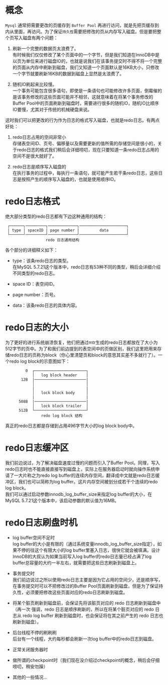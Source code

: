 # 概念
`Mysql` 通常把需要更改的页缓存到 `Buffer Pool` 再进行访问，就是先把页缓存到内从里面，再访问。为了保证`持久性`需要把修改的页从内存写入磁盘。但是要把整个页写入磁盘有两个问题：  
1. 刷新一个完整的数据页太浪费了。  
有时候我们仅仅修改了某个页面中的一个字节，但是我们知道在InnoDB中是以页为单位来进行磁盘IO的，也就是说我们在该事务提交时不得不将一个完整的页面从内存中刷新到磁盘，我们又知道一个页面默认是16KB大小，只修改一个字节就要刷新16KB的数据到磁盘上显然是太浪费了。

2. 随机IO刷起来比较慢。  
一个事务可能包含很多语句，即使是一条语句也可能修改许多页面，倒霉催的是该事务修改的这些页面可能并不相邻，这就意味着在将某个事务修改的Buffer Pool中的页面刷新到磁盘时，需要进行很多的随机IO，随机IO比顺序IO要慢，尤其对于传统的机械硬盘来说。

这时我们可以把更改的行为作为日志的格式写入磁盘，也就是redo日志。有两点好处：  
1. redo日志占用的空间非常小  
存储表空间ID、页号、偏移量以及需要更新的值所需的存储空间是很小的，关于redo日志的格式我们稍后会详细唠叨，现在只要知道一条redo日志占用的空间不是很大就好了。

2. redo日志是顺序写入磁盘的  
在执行事务的过程中，每执行一条语句，就可能产生若干条redo日志，这些日志是按照产生的顺序写入磁盘的，也就是使用顺序IO。


# redo日志格式
绝大部分类型的redo日志都有下边这种通用的结构：
```
 ┌──────┐─────────┐─────────────┐─────────────────────┐ 
 | type | spaceID | page number |         data        |
 └──────┘─────────┘─────────────┘─────────────────────┘ 
                  redo 日志通用结构
```

各个部分的详细释义如下：

* type：该条redo日志的类型。  
在MySQL 5.7.21这个版本中，redo日志有53种不同的类型，稍后会详细介绍不同类型的redo日志。

* space ID：表空间ID。

* page number：页号。

* data：该条redo日志的具体内容。

# redo日志的大小
为了更好的进行系统崩溃恢复，他们把通过mtr生成的redo日志都放在了大小为512字节的页中。为了和我们前边提到的表空间中的页做区别，我们这里把用来存储redo日志的页称为block（你心里清楚页和block的意思其实差不多就行了）。一个redo log block的示意图如下：
```
         0  ┌───────────────────────┐
            │   log block header    │
       12B  |───────────────────────|        
            │                       │         
            |                       |  
            │   lock block body     │  
            |                       | 
      508B  |───────────────────────|
            │   lock block trailer  │         
      512B  └───────────────────────┘         
                redo log block 结构
```
真正的redo日志都是存储到占用496字节大小的log block body中。

# redo日志缓冲区
 
我们前边说过，为了解决磁盘速度过慢的问题而引入了Buffer Pool。同理，写入redo日志时也不能直接直接写到磁盘上，实际上在服务器启动时就向操作系统申请了一大片称之为redo log buffer的连续内存空间，翻译成中文就是redo日志缓冲区，我们也可以简称为log buffer。这片内存空间被划分成若干个连续的redo log block。  
我们可以通过启动参数innodb_log_buffer_size来指定log buffer的大小，在MySQL 5.7.21这个版本中，该启动参数的默认值为16MB。


# redo日志刷盘时机

* log buffer空间不足时  
log buffer的大小是有限的（通过系统变量innodb_log_buffer_size指定），如果不停的往这个有限大小的log buffer里塞入日志，很快它就会被填满。设计InnoDB的大叔认为如果当前写入log buffer的redo日志量已经占满了log buffer总容量的大约一半左右，就需要把这些日志刷新到磁盘上。

* 事务提交时  
我们前边说过之所以使用redo日志主要是因为它占用的空间少，还是顺序写，在事务提交时可以不把修改过的Buffer Pool页面刷新到磁盘，但是为了保证持久性，必须要把修改这些页面对应的redo日志刷新到磁盘。

* 将某个脏页刷新到磁盘前，会保证先将该脏页对应的 redo 日志刷新到磁盘中（再一次 强调，redo 日志是顺序刷新的，所以在将某个脏页对应的 redo 日志从 redo log buffer 刷新到磁盘时，也会保证将在其之前产生的 redo 日志也刷新到磁盘）。

* 后台线程不停的刷刷刷  
后台有一个线程，大约每秒都会刷新一次log buffer中的redo日志到磁盘。

* 正常关闭服务器时

* 做所谓的checkpoint时（我们现在没介绍过checkpoint的概念，稍后会仔细唠叨，稍安勿躁）

* 其他的一些情况...